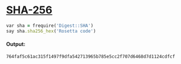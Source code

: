 [1]: https://rosettacode.org/wiki/SHA-256

# [SHA-256][1]

```ruby
var sha = frequire('Digest::SHA')
say sha.sha256_hex('Rosetta code')
```

#### Output:
```
764faf5c61ac315f1497f9dfa542713965b785e5cc2f707d6468d7d1124cdfcf
```
